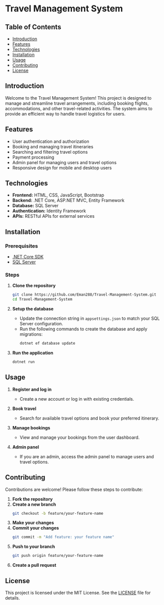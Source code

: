 # Travel Management System

## Table of Contents

- [Introduction](#introduction)
- [Features](#features)
- [Technologies](#technologies)
- [Installation](#installation)
- [Usage](#usage)
- [Contributing](#contributing)
- [License](#license)

## Introduction

Welcome to the Travel Management System! This project is designed to manage and streamline travel arrangements, including booking flights, accommodations, and other travel-related activities. The system aims to provide an efficient way to handle travel logistics for users.

## Features

- User authentication and authorization
- Booking and managing travel itineraries
- Searching and filtering travel options
- Payment processing
- Admin panel for managing users and travel options
- Responsive design for mobile and desktop users

## Technologies

- **Frontend:** HTML, CSS, JavaScript, Bootstrap
- **Backend:** .NET Core, ASP.NET MVC, Entity Framework
- **Database:** SQL Server
- **Authentication:** Identity Framework
- **APIs:** RESTful APIs for external services

## Installation

### Prerequisites

- [.NET Core SDK](https://dotnet.microsoft.com/download)
- [SQL Server](https://www.microsoft.com/en-us/sql-server/sql-server-downloads)

### Steps

1. **Clone the repository**
    ```bash
    git clone https://github.com/Eman288/Travel-Management-System.git
    cd Travel-Management-System
    ```

2. **Setup the database**
    - Update the connection string in `appsettings.json` to match your SQL Server configuration.
    - Run the following commands to create the database and apply migrations:
        ```bash
        dotnet ef database update
        ```

3. **Run the application**
    ```bash
    dotnet run
    ```

## Usage

1. **Register and log in**
    - Create a new account or log in with existing credentials.

2. **Book travel**
    - Search for available travel options and book your preferred itinerary.

3. **Manage bookings**
    - View and manage your bookings from the user dashboard.

4. **Admin panel**
    - If you are an admin, access the admin panel to manage users and travel options.

## Contributing

Contributions are welcome! Please follow these steps to contribute:

1. **Fork the repository**
2. **Create a new branch**
    ```bash
    git checkout -b feature/your-feature-name
    ```
3. **Make your changes**
4. **Commit your changes**
    ```bash
    git commit -m "Add feature: your feature name"
    ```
5. **Push to your branch**
    ```bash
    git push origin feature/your-feature-name
    ```
6. **Create a pull request**

## License

This project is licensed under the MIT License. See the [LICENSE](LICENSE) file for details.
